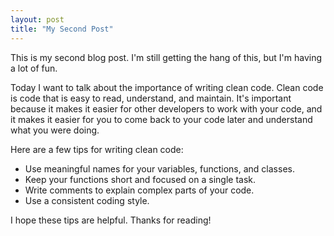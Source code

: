 ```yaml
---
layout: post
title: "My Second Post"
---
```


This is my second blog post. I'm still getting the hang of this, but I'm having a lot of fun.

Today I want to talk about the importance of writing clean code. Clean code is code that is easy to read, understand, and maintain. It's important because it makes it easier for other developers to work with your code, and it makes it easier for you to come back to your code later and understand what you were doing.

Here are a few tips for writing clean code:

*   Use meaningful names for your variables, functions, and classes.
*   Keep your functions short and focused on a single task.
*   Write comments to explain complex parts of your code.
*   Use a consistent coding style.

I hope these tips are helpful. Thanks for reading!
